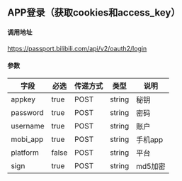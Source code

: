 ## APP登录（获取cookies和access_key）

#### 调用地址

https://passport.bilibili.com/api/v2/oauth2/login

#### 参数

|字段|必选|传递方式|类型|说明|
|----|----|--------|----|----|
|appkey|true|POST|string|秘钥|
|password|true|POST|string|密码|
|username|true|POST|string|账户|
|mobi_app|true|POST|string|手机app|
|platform|false|POST|string|平台|
|sign|true|POST|string|md5加密|
